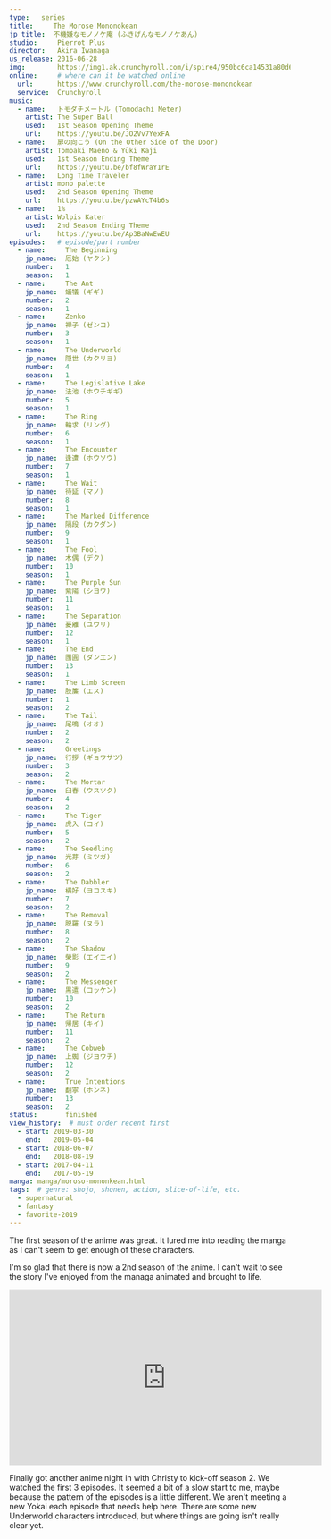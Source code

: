 ```yaml
---
type:   series
title:     The Morose Mononokean
jp_title:  不機嫌なモノノケ庵 (ふきげんなモノノケあん)
studio:     Pierrot Plus
director:   Akira Iwanaga 
us_release: 2016-06-28 
img:        https://img1.ak.crunchyroll.com/i/spire4/950bc6ca14531a80d6ebdab73af2c2851548366822_full.jpg
online:     # where can it be watched online
  url:      https://www.crunchyroll.com/the-morose-mononokean
  service:  Crunchyroll
music:
  - name:   トモダチメートル (Tomodachi Meter)
    artist: The Super Ball
    used:   1st Season Opening Theme
    url:    https://youtu.be/JO2Vv7YexFA
  - name:   扉の向こう (On the Other Side of the Door)
    artist: Tomoaki Maeno & Yūki Kaji
    used:   1st Season Ending Theme
    url:    https://youtu.be/bf8fWraY1rE
  - name:   Long Time Traveler
    artist: mono palette
    used:   2nd Season Opening Theme
    url:    https://youtu.be/pzwAYcT4b6s
  - name:   1%
    artist: Wolpis Kater
    used:   2nd Season Ending Theme
    url:    https://youtu.be/Ap3BaNwEwEU
episodes:   # episode/part number
  - name:     The Beginning
    jp_name:  厄始 (ヤクシ)
    number:   1
    season:   1
  - name:     The Ant
    jp_name:  蟻犠 (ギギ)
    number:   2
    season:   1
  - name:     Zenko
    jp_name:  禅子 (ゼンコ)
    number:   3
    season:   1
  - name:     The Underworld
    jp_name:  隠世 (カクリヨ)
    number:   4
    season:   1
  - name:     The Legislative Lake
    jp_name:  法池 (ホウチギギ)
    number:   5
    season:   1
  - name:     The Ring
    jp_name:  輪求 (リング)
    number:   6
    season:   1
  - name:     The Encounter
    jp_name:  逢遭 (ホウソウ)
    number:   7
    season:   1
  - name:     The Wait
    jp_name:  待延 (マノ)
    number:   8
    season:   1
  - name:     The Marked Difference
    jp_name:  隔段 (カクダン)
    number:   9
    season:   1
  - name:     The Fool
    jp_name:  木偶 (デク)
    number:   10
    season:   1
  - name:     The Purple Sun
    jp_name:  紫陽 (シヨウ)
    number:   11
    season:   1
  - name:     The Separation
    jp_name:  憂離 (ユウリ)
    number:   12
    season:   1
  - name:     The End
    jp_name:  團圓 (ダンエン)
    number:   13
    season:   1
  - name:     The Limb Screen
    jp_name:  肢簾 (エス)
    number:   1
    season:   2
  - name:     The Tail
    jp_name:  尾鳴 (オオ)
    number:   2
    season:   2
  - name:     Greetings
    jp_name:  行拶 (ギョウサツ)
    number:   3
    season:   2
  - name:     The Mortar
    jp_name:  臼舂 (ウスツク)
    number:   4
    season:   2
  - name:     The Tiger
    jp_name:  虎入 (コイ)
    number:   5
    season:   2
  - name:     The Seedling
    jp_name:  光芽 (ミツガ)
    number:   6
    season:   2
  - name:     The Dabbler
    jp_name:  横好 (ヨコスキ)
    number:   7
    season:   2
  - name:     The Removal
    jp_name:  脱羅 (ヌラ)
    number:   8
    season:   2
  - name:     The Shadow
    jp_name:  榮影 (エイエイ)
    number:   9
    season:   2
  - name:     The Messenger
    jp_name:  黒遣 (コッケン)
    number:   10
    season:   2
  - name:     The Return
    jp_name:  帰居 (キイ)
    number:   11
    season:   2
  - name:     The Cobweb
    jp_name:  上蜘 (ジヨウチ)
    number:   12
    season:   2
  - name:     True Intentions
    jp_name:  翻寧 (ホンネ)
    number:   13
    season:   2
status:       finished
view_history:  # must order recent first
  - start: 2019-03-30
    end:   2019-05-04
  - start: 2018-06-07 
    end:   2018-08-19
  - start: 2017-04-11 
    end:   2017-05-19
manga: manga/moroso-mononkean.html 
tags:  # genre: shojo, shonen, action, slice-of-life, etc.
  - supernatural
  - fantasy
  - favorite-2019
---
```


The first season of the anime was great. It lured me into reading the manga as I can't seem to get enough of these characters. 

I'm so glad that there is now a 2nd season of the anime. I can't wait to see the story I've enjoyed from the managa animated and brought to life. 

<iframe width="560" height="315" src="https://www.youtube.com/embed/zQJDnx1fdC0" frameborder="0" allow="accelerometer; autoplay; encrypted-media; gyroscope; picture-in-picture" allowfullscreen></iframe>

Finally got another anime night in with Christy to kick-off season 2. We watched the first 3 episodes. It seemed a bit of a slow start to me, maybe because the pattern of the episodes is a little different. We aren't meeting a new Yokai each episode that needs help here. There are some new Underworld characters introduced, but where things are going isn't really clear yet.